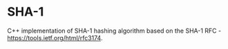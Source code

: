# SHA-1

C++ implementation of SHA-1 hashing algorithm based on the SHA-1 RFC - https://tools.ietf.org/html/rfc3174.
